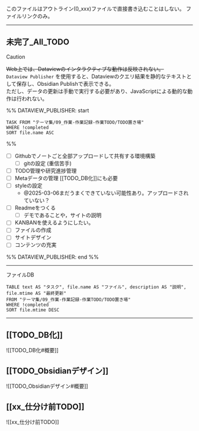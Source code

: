 

このファイルはアウトライン(0_xxx)ファイルで直接書き込むことはしない。
ファイルリンクのみ。

---
## 未完了_All_TODO

> [!caution]  
> ~~Web上では、Dataviewのインタラクティブな動作は反映されない。~~  
> `Dataview Publisher` を使用すると、Dataviewのクエリ結果を静的なテキストとして保存し、Obsidian Publishで表示できる。  
> ただし、データの更新は手動で実行する必要があり、JavaScriptによる動的な動作は行われない。



%% DATAVIEW_PUBLISHER: start
```dataview
TASK FROM "テーマ集/09_作業-作業記録-作業TODO/TODO置き場"
WHERE !completed
SORT file.name ASC
```
%%

- [ ] Githubでノートごと全部アップロードして共有する環境構築
    - [ ] gitの設定 (重信苦手)
- [ ] TODO管理や研究進捗管理
- [ ] Metaデータの管理 [[TODO_DB化]]にも必要
- [ ] styleの設定
    - @2025-03-06まだうまくできていない可能性あり。アップロードされていない？
- [ ] Readmeをつくる
    - [ ] デモであることや，サイトの説明
- [ ] KANBANを使えるようにしたい。 
- [ ] ファイルの作成
- [ ] サイトデザイン
- [ ] コンテンツの充実

%% DATAVIEW_PUBLISHER: end %%





---
ファイルDB

```dataview
TABLE text AS "タスク", file.name AS "ファイル", description AS "説明", file.mtime AS "最終更新"
FROM "テーマ集/09_作業-作業記録-作業TODO/TODO置き場"
WHERE !completed
SORT file.mtime DESC

```

---
## [[TODO_DB化]]
![[TODO_DB化#概要]]


## [[TODO_Obsidianデザイン]]
![[TODO_Obsidianデザイン#概要]]


## [[xx_仕分け前TODO]]
![[xx_仕分け前TODO]]




